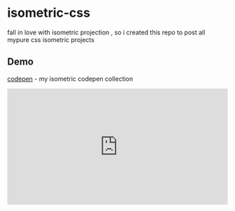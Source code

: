 # isometric-css
fall in love with isometric projection , so i created this repo to post all mypure  css isometric projects

## Demo 

 [codepen](https://codepen.io/collection/nwYVGZ) - my isometric codepen collection
 
<!-- blank line -->

<div>
<div class="cp_embed_wrapper">
 <iframe name="cp_embed_1" src="https://codepen.io/alchemist107/embed/LYGdzjL?height=265&amp;theme-id=0&amp;default-tab=result&amp;user=claireparker&amp;slug-hash=Zvwzby&amp;pen-title=Gradient%20Text&amp;name=cp_embed_1" scrolling="no" frameborder="0" height="265" allowtransparency="true" allowfullscreen="true" allowpaymentrequest="true" title="Gradient Text" class="cp_embed_iframe " style="width: 100%; overflow:hidden; display:block;" loading="lazy" id="cp_embed_Zvwzby">
 </iframe>
 </div>
<script async="" src="https://static.codepen.io/assets/embed/ei.js"></script>
 </div>

<!-- blank line -->
